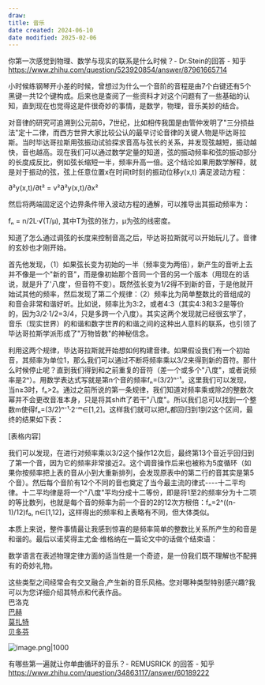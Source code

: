 ```yaml
---
draw:
title: 音乐
date created: 2024-06-10
date modified: 2025-02-06
---
```


你第一次感觉到物理、数学与现实的联系是什么时候？- Dr.Stein的回答 - 知乎  
https://www.zhihu.com/question/523920854/answer/87961665714

小时候练钢琴开小差的时候，曾想过为什么一个音阶的音程是由7个白键还有5个黑键一共12个键构成。后来也是查阅了一些资料才对这个问题有了一些基础的认知，直到现在也觉得这是件很奇妙的事情，是数学，物理，音乐美妙的结合。

对音律的研究可追溯到公元前6，7世纪，比如相传我国是由管仲发明了"三分损益法"定十二律，而西方世界大家比较公认的最早讨论音律的关键人物是毕达哥拉斯。当时毕达哥拉斯用弦振动试验探求音高与弦长的关系，并发现弦越短，振动越快，音也越高。现在我们可以通过数学定量的知道，弦的振动频率和弦的振动部分的长度成反比，例如弦长缩短一半，频率升高一倍。这个结论如果用数学解释，就是对于振动的弦，弦上任意位置x在时间t时刻的振动位移y(x,t) 满足波动方程：

∂²y(x,t)/∂t² = v²∂²y(x,t)/∂x²

然后将两端固定这个边界条件带入波动方程的通解，可以推导出其振动频率为：

fₙ = n/2L·√(T/μ), 其中T为弦的张力，μ为弦的线密度。

知道了怎么通过调弦的长度来控制音高之后，毕达哥拉斯就可以开始玩儿了。音律的玄妙也才刚开始。

首先他发现，（1）如果弦长变为初始的一半（频率变为两倍），新产生的音听上去并不像是一个"新的音"，而是像初始那个音同一个音的另一个版本（用现在的话说，就是升了'八度'，但音符不变）。既然弦长变为1/2得不到新的音，于是他就开始试其他的频率，然后发现了第二个规律：（2）频率比为简单整数比的音组成的和音会非常和谐好听。比如说，频率比为3:2，或者4:3（其实4:3和3:2是等价的，因为3/2·1/2=3/4，只是多跨一个八度）。其实这两个发现就已经很玄学了，音乐（现实世界）的和谐和数字世界的和谐之间的这种出人意料的联系，也引领了毕达哥拉斯学派形成了"万物皆数"的神秘信念。

利用这两个规律，毕达哥拉斯就开始想如何构建音律。如果假设我们有一个初始音，其频率为单位1，那么我们可以通过不断将频率乘以3/2来得到新的音符。那什么时候停止呢？直到我们得到和之前重复的音符（差一个或多个"八度"，或者说频率是2ⁿ）。用数学表达式写就是第n个音的频率fₙ=(3/2)ⁿ⁻¹。这里我们可以发现，当n≥3时，fₙ>2。通过之前所说的第一条规律，我们知道对频率乘或除2的整数次幂并不会更改音准本身，只是将其shift了若干"八度"。所以我们总可以找到一个整数m使得fₙ=(3/2)ⁿ⁻¹·2⁻ᵐ∈[1,2]。这样我们就可以把fₙ都回归到1到2这个区间，最终的结果如下表：

[表格内容]

我们可以发现，在进行对频率乘以3/2这个操作12次后，最终第13个音近乎回归到了第一个音，因为它的频率非常接近2。这个调音操作后来也被称为5度循环（如果你按频率把上表的音从小到大重新排列，会发现原表中的第二行的音其实是第5个音）。然后每个音阶有12个不同的音也奠定了当今最主流的律式----十二平均律。十二平均律是将一个"八度"平均分成十二等份，即是将1至2的频率分为十二项的等比数列，也就是每个音的频率为前一个音的2的12次方根倍：fₙ=2^((n-1)/12)f₀, n∈[1,12]，这样得出的频率和上表略有不同，但大体类似。

本质上来说，整件事情最让我感到惊喜的是频率简单的整数比关系所产生的和音是和谐的。最后以诺奖得主尤金·维格纳在一篇论文中的话做个结束语：

数学语言在表述物理定律方面的适当性是一个奇迹，是一份我们既不理解也不配拥有的奇妙礼物。

这些类型之间经常会有交叉融合,产生新的音乐风格。您对哪种类型特别感兴趣?我可以为您详细介绍其特点和代表作品。​​​​​​​​​​​​​​​​  
巴洛克  
[巴赫](巴赫.md)  
[莫扎特](莫扎特.md)  
[贝多芬](贝多芬.md)

![image.png|1000](https://imagehosting4picgo.oss-cn-beijing.aliyuncs.com/imagehosting/fix-dir%2Fpicgo%2Fpicgo-clipboard-images%2F2024%2F08%2F19%2F00-38-57-116dc9a0b60af898093d805cabf10b3a-202408190038082-287849.png)

有哪些第一遍就让你单曲循环的音乐？- REMUSRICK 的回答 - 知乎  
https://www.zhihu.com/question/34863117/answer/60189222
